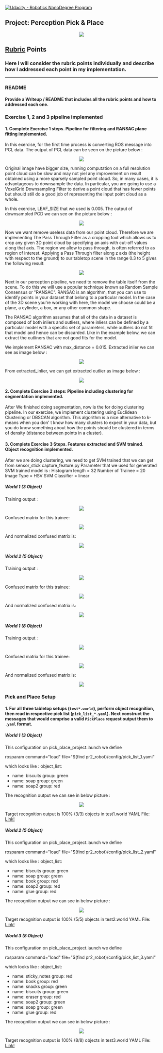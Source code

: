 [![Udacity - Robotics NanoDegree Program](https://s3-us-west-1.amazonaws.com/udacity-robotics/Extra+Images/RoboND_flag.png)](https://www.udacity.com/robotics)

## Project: Perception Pick & Place

<p align="center"> <img src="./images/RoboND-Perception.jpg"> </p>

## [Rubric](https://review.udacity.com/#!/rubrics/1067/view) Points
### Here I will consider the rubric points individually and describe how I addressed each point in my implementation.  

---
### README

#### Provide a Writeup / README that includes all the rubric points and how to addressed each one. 

### Exercise 1, 2 and 3 pipeline implemented

#### 1. Complete Exercise 1 steps. Pipeline for filtering and RANSAC plane fitting implemented.
In this exercise, for the first time process is converting ROS message into PCL data. The output of PCL data can be seen on the picture below :
<p align="center"> <img src="./images/01 Original PCD.jpg"> </p>

Original image have bigger size, running computation on a full resolution point cloud can be slow and may not yiel any improvement on result obtained using a more sparsely sampled point cloud. So, in many cases, it is advantageous to downsample the data. In particular, you are going to use a VoxelGrid Downsampling Filter to derive a point cloud that has fewer points but should still do a good job of representing the input point cloud as a whole.

In this exercise, LEAF_SIZE that we used is 0.005. The output of downsampled PCD we can see on the picture below :
<p align="center"> <img src="./images/02 downsampled.jpg"> </p>

Now we want remove useless data from our point cloud. Therefore we are implementing The Pass Through Filter as a cropping tool which allows us to crop any given 3D point cloud by specifying an axis with cut-off values along that axis. The region we allow to pass through, is often referred to as region of interest. Applying a Pass Through filter along z axis (the height with respect to the ground) to our tabletop scene in the range 0.3 to 5 gives the following result:
<p align="center"> <img src="./images/03 Pass Throught Filter PCD.jpg"> </p>

Next in our perception pipeline, we need to remove the table itself from the scene. To do this we will use a popular technique known as Random Sample Consensus or "RANSAC". RANSAC is an algorithm, that you can use to identify points in your dataset that belong to a particular model. In the case of the 3D scene you're working with here, the model we choose could be a plane, a cylinder, a box, or any other common shape.

The RANSAC algorithm assumes that all of the data in a dataset is composed of both inliers and outliers, where inliers can be defined by a particular model with a specific set of parameters, while outliers do not fit that model and hence can be discarded. Like in the example below, we can extract the outliners that are not good fits for the model.

We implement RANSAC with max_distance = 0.015. Extracted inlier we can see as image below :
<p align="center"> <img src="./images/04 Extracted Inlier.jpg"> </p>

From extracted_inlier, we can get extracted outlier as image below :
<p align="center"> <img src="./images/05 Extracted Outlier.jpg"> </p>

#### 2. Complete Exercise 2 steps: Pipeline including clustering for segmentation implemented.  

After We finished doing segmentation, now is the for doing clustering pipeline. In our exercise, we implement clustering using Euclidean Clustering or DBSCAN algorithm. This algorithm is a nice alternative to k-means when you don' t know how many clusters to expect in your data, but you do know something about how the points should be clustered in terms of density (distance between points in a cluster). 

#### 3. Complete Exercise 3 Steps.  Features extracted and SVM trained.  Object recognition implemented.
After we are doing clustering, we need to get SVM trained that we can get from sensor_stick capture_feature.py
Parameter that we used for generated SVM trained model is :
Histogram length = 32
Number of Trainee = 20
Image Type = HSV
SVM Classifier = linear

##### World 1 (3 Object)
Training output :
<p align="center"> <img src="./images/08 Train SVM.jpg"> </p>
Confused matrix for this trainee:
<p align="center"> <img src="./images/06 Confused Matrix.jpg"> </p>
And normalized confused matrix is:
<p align="center"> <img src="./images/07 Normalized Confused Matrix.jpg"> </p>

##### World 2 (5 Object)
Training output :
<p align="center"> <img src="./images/11 Train SVM.jpg"> </p>
Confused matrix for this trainee:
<p align="center"> <img src="./images/09 Confused Matrix.jpg"> </p>
And normalized confused matrix is:
<p align="center"> <img src="./images/10 Normalized Confused Matrix.jpg"> </p>

##### World 1 (8 Object)
Training output :
<p align="center"> <img src="./images/15 Train SVM.jpg"> </p>
Confused matrix for this trainee:
<p align="center"> <img src="./images/13 Confused Matrix.jpg"> </p>
And normalized confused matrix is:
<p align="center"> <img src="./images/14 Normalized Confused Matrix.jpg"> </p>

### Pick and Place Setup

#### 1. For all three tabletop setups (`test*.world`), perform object recognition, then read in respective pick list (`pick_list_*.yaml`). Next construct the messages that would comprise a valid `PickPlace` request output them to `.yaml` format.

##### World 1 (3 Object)
This configuration on pick_place_project.launch we define

rosparam command="load" file="$(find pr2_robot)/config/pick_list_1.yaml"

which looks like :
object_list:
  - name: biscuits
    group: green
  - name: soap
    group: green
  - name: soap2
    group: red

The recognition output we can see in below picture :
<p align="center"> <img src="./images/00 World 1.jpg"> </p>

Target recognition output is 100% (3/3) objects in test1.world
YAML File: [Link!](https://github.com/oktantod/RoboND-Perception-Project/blob/master/output_1.yaml)

##### World 2 (5 Object)
This configuration on pick_place_project.launch we define

rosparam command="load" file="$(find pr2_robot)/config/pick_list_2.yaml"

which looks like :
object_list:
  - name: biscuits
    group: green
  - name: soap
    group: green
  - name: book
    group: red
  - name: soap2
    group: red
  - name: glue
    group: red

The recognition output we can see in below picture :
<p align="center"> <img src="./images/12 World 2.jpg"> </p>

Target recognition output is 100% (5/5) objects in test2.world
YAML File: [Link!](https://github.com/oktantod/RoboND-Perception-Project/blob/master/output_2.yaml)

##### World 3 (8 Object)
This configuration on pick_place_project.launch we define

rosparam command="load" file="$(find pr2_robot)/config/pick_list_3.yaml"

which looks like :
object_list:
  - name: sticky_notes
    group: red
  - name: book
    group: red
  - name: snacks
    group: green
  - name: biscuits
    group: green
  - name: eraser
    group: red
  - name: soap2
    group: green
  - name: soap
    group: green
  - name: glue
    group: red

The recognition output we can see in below picture :
<p align="center"> <img src="./images/16 World 3.jpg"> </p>

Target recognition output is 100% (8/8) objects in test3.world
YAML File: [Link!](https://github.com/oktantod/RoboND-Perception-Project/blob/master/output_3.yaml)
